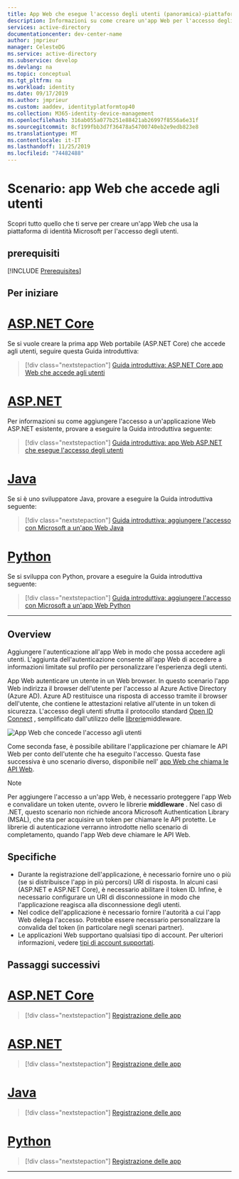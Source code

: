```yaml
---
title: App Web che esegue l'accesso degli utenti (panoramica)-piattaforma di identità Microsoft
description: Informazioni su come creare un'app Web per l'accesso degli utenti (panoramica)
services: active-directory
documentationcenter: dev-center-name
author: jmprieur
manager: CelesteDG
ms.service: active-directory
ms.subservice: develop
ms.devlang: na
ms.topic: conceptual
ms.tgt_pltfrm: na
ms.workload: identity
ms.date: 09/17/2019
ms.author: jmprieur
ms.custom: aaddev, identityplatformtop40
ms.collection: M365-identity-device-management
ms.openlocfilehash: 316ab055a077b251e88421ab26997f8556a6e31f
ms.sourcegitcommit: 8cf199fbb3d7f36478a54700740eb2e9edb823e8
ms.translationtype: MT
ms.contentlocale: it-IT
ms.lasthandoff: 11/25/2019
ms.locfileid: "74482488"
---
```

# <a name="scenario-web-app-that-signs-in-users"></a>Scenario: app Web che accede agli utenti

Scopri tutto quello che ti serve per creare un'app Web che usa la piattaforma di identità Microsoft per l'accesso degli utenti.

## <a name="prerequisites"></a>prerequisiti

[!INCLUDE [Prerequisites](../../../includes/active-directory-develop-scenarios-prerequisites.md)]

## <a name="getting-started"></a>Per iniziare

# <a name="aspnet-coretabaspnetcore"></a>[ASP.NET Core](#tab/aspnetcore)

Se si vuole creare la prima app Web portabile (ASP.NET Core) che accede agli utenti, seguire questa Guida introduttiva:

> [!div class="nextstepaction"]
> [Guida introduttiva: ASP.NET Core app Web che accede agli utenti](quickstart-v2-aspnet-core-webapp.md)

# <a name="aspnettabaspnet"></a>[ASP.NET](#tab/aspnet)

Per informazioni su come aggiungere l'accesso a un'applicazione Web ASP.NET esistente, provare a eseguire la Guida introduttiva seguente:

> [!div class="nextstepaction"]
> [Guida introduttiva: app Web ASP.NET che esegue l'accesso degli utenti](quickstart-v2-aspnet-webapp.md)

# <a name="javatabjava"></a>[Java](#tab/java)

Se si è uno sviluppatore Java, provare a eseguire la Guida introduttiva seguente:

> [!div class="nextstepaction"]
> [Guida introduttiva: aggiungere l'accesso con Microsoft a un'app Web Java](quickstart-v2-java-webapp.md)

# <a name="pythontabpython"></a>[Python](#tab/python)

Se si sviluppa con Python, provare a eseguire la Guida introduttiva seguente:

> [!div class="nextstepaction"]
> [Guida introduttiva: aggiungere l'accesso con Microsoft a un'app Web Python](quickstart-v2-python-webapp.md)

---

## <a name="overview"></a>Overview

Aggiungere l'autenticazione all'app Web in modo che possa accedere agli utenti. L'aggiunta dell'autenticazione consente all'app Web di accedere a informazioni limitate sul profilo per personalizzare l'esperienza degli utenti. 

App Web autenticare un utente in un Web browser. In questo scenario l'app Web indirizza il browser dell'utente per l'accesso al Azure Active Directory (Azure AD). Azure AD restituisce una risposta di accesso tramite il browser dell'utente, che contiene le attestazioni relative all'utente in un token di sicurezza. L'accesso degli utenti sfrutta il protocollo standard [Open ID Connect](./v2-protocols-oidc.md) , semplificato dall'utilizzo delle [librerie](scenario-web-app-sign-user-app-configuration.md#libraries-for-protecting-web-apps)middleware.

![App Web che concede l'accesso agli utenti](./media/scenario-webapp/scenario-webapp-signs-in-users.svg)

Come seconda fase, è possibile abilitare l'applicazione per chiamare le API Web per conto dell'utente che ha eseguito l'accesso. Questa fase successiva è uno scenario diverso, disponibile nell' [app Web che chiama le API Web](scenario-web-app-call-api-overview.md).

> [!NOTE]
> Per aggiungere l'accesso a un'app Web, è necessario proteggere l'app Web e convalidare un token utente, ovvero le librerie **middleware** . Nel caso di .NET, questo scenario non richiede ancora Microsoft Authentication Library (MSAL), che sta per acquisire un token per chiamare le API protette. Le librerie di autenticazione verranno introdotte nello scenario di completamento, quando l'app Web deve chiamare le API Web.

## <a name="specifics"></a>Specifiche

- Durante la registrazione dell'applicazione, è necessario fornire uno o più (se si distribuisce l'app in più percorsi) URI di risposta. In alcuni casi (ASP.NET e ASP.NET Core), è necessario abilitare il token ID. Infine, è necessario configurare un URI di disconnessione in modo che l'applicazione reagisca alla disconnessione degli utenti.
- Nel codice dell'applicazione è necessario fornire l'autorità a cui l'app Web delega l'accesso. Potrebbe essere necessario personalizzare la convalida del token (in particolare negli scenari partner).
- Le applicazioni Web supportano qualsiasi tipo di account. Per ulteriori informazioni, vedere [tipi di account supportati](v2-supported-account-types.md).

## <a name="next-steps"></a>Passaggi successivi

# <a name="aspnet-coretabaspnetcore"></a>[ASP.NET Core](#tab/aspnetcore)

> [!div class="nextstepaction"]
> [Registrazione delle app](https://docs.microsoft.com/azure/active-directory/develop/scenario-web-app-sign-user-app-registration?tabs=aspnetcore)

# <a name="aspnettabaspnet"></a>[ASP.NET](#tab/aspnet)

> [!div class="nextstepaction"]
> [Registrazione delle app](https://docs.microsoft.com/azure/active-directory/develop/scenario-web-app-sign-user-app-registration?tabs=aspnet)

# <a name="javatabjava"></a>[Java](#tab/java)

> [!div class="nextstepaction"]
> [Registrazione delle app](https://docs.microsoft.com/azure/active-directory/develop/scenario-web-app-sign-user-app-registration?tabs=java)

# <a name="pythontabpython"></a>[Python](#tab/python)

> [!div class="nextstepaction"]
> [Registrazione delle app](https://docs.microsoft.com/azure/active-directory/develop/scenario-web-app-sign-user-app-registration?tabs=python)

---
